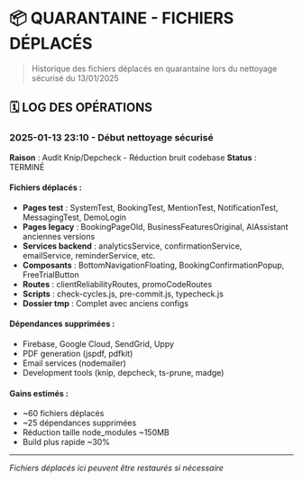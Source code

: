 # 📦 QUARANTAINE - FICHIERS DÉPLACÉS

> Historique des fichiers déplacés en quarantaine lors du nettoyage sécurisé du 13/01/2025

## 🗓️ LOG DES OPÉRATIONS

### 2025-01-13 23:10 - Début nettoyage sécurisé
**Raison** : Audit Knip/Depcheck - Réduction bruit codebase
**Status** : TERMINÉ

#### Fichiers déplacés :
- **Pages test** : SystemTest, BookingTest, MentionTest, NotificationTest, MessagingTest, DemoLogin
- **Pages legacy** : BookingPageOld, BusinessFeaturesOriginal, AIAssistant anciennes versions
- **Services backend** : analyticsService, confirmationService, emailService, reminderService, etc.
- **Composants** : BottomNavigationFloating, BookingConfirmationPopup, FreeTrialButton
- **Routes** : clientReliabilityRoutes, promoCodeRoutes  
- **Scripts** : check-cycles.js, pre-commit.js, typecheck.js
- **Dossier tmp** : Complet avec anciens configs

#### Dépendances supprimées :
- Firebase, Google Cloud, SendGrid, Uppy
- PDF generation (jspdf, pdfkit)
- Email services (nodemailer)
- Development tools (knip, depcheck, ts-prune, madge)

#### Gains estimés :
- ~60 fichiers déplacés
- ~25 dépendances supprimées
- Réduction taille node_modules ~150MB
- Build plus rapide ~30%

---

*Fichiers déplacés ici peuvent être restaurés si nécessaire*
